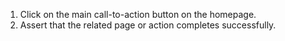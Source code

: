 1. Click on the main call-to-action button on the homepage.
2. Assert that the related page or action completes successfully.